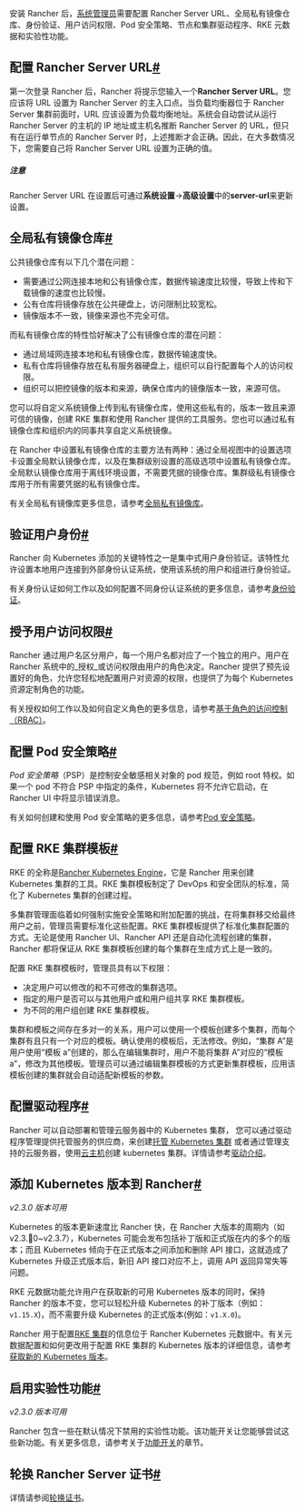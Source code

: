 安装 Rancher 后，[系统管理员](https://docs.rancher.cn/docs/rancher2.5/admin-settings/rbac/global-permissions/_index)需要配置 Rancher Server URL、全局私有镜像仓库、身份验证、用户访问权限、Pod 安全策略、节点和集群驱动程序、RKE 元数据和实验性功能。

## 配置 Rancher Server URL[#](https://docs.rancher.cn/docs/rancher2.5/admin-settings/_index#%E9%85%8D%E7%BD%AE-rancher-server-url "Direct link to heading")

第一次登录 Rancher 后，Rancher 将提示您输入一个**Rancher Server URL**。您应该将 URL 设置为 Rancher Server 的主入口点。当负载均衡器位于 Rancher Server 集群前面时，URL 应该设置为负载均衡地址。系统会自动尝试从运行 Rancher Server 的主机的 IP 地址或主机名推断 Rancher Server 的 URL，但只有在运行单节点的 Rancher Server 时，上述推断才会正确。因此，在大多数情况下，您需要自己将 Rancher Server URL 设置为正确的值。

##### 注意

Rancher Server URL 在设置后可通过**系统设置**->**高级设置**中的**server-url**来更新设置。

## 全局私有镜像仓库[#](https://docs.rancher.cn/docs/rancher2.5/admin-settings/_index#%E5%85%A8%E5%B1%80%E7%A7%81%E6%9C%89%E9%95%9C%E5%83%8F%E4%BB%93%E5%BA%93 "Direct link to heading")

公共镜像仓库有以下几个潜在问题：

- 需要通过公网连接本地和公有镜像仓库，数据传输速度比较慢，导致上传和下载镜像的速度也比较慢。
- 公有仓库将镜像存放在公共硬盘上，访问限制比较宽松。
- 镜像版本不一致，镜像来源也不完全可信。

而私有镜像仓库的特性恰好解决了公有镜像仓库的潜在问题：

- 通过局域网连接本地和私有镜像仓库，数据传输速度快。
- 私有仓库将镜像存放在私有服务器硬盘上，组织可以自行配置每个人的访问权限。
- 组织可以把控镜像的版本和来源，确保仓库内的镜像版本一致，来源可信。

您可以将自定义系统镜像上传到私有镜像仓库，使用这些私有的，版本一致且来源可信的镜像，创建 RKE 集群和使用 Rancher 提供的工具服务。您也可以通过私有镜像仓库和组织内的同事共享自定义系统镜像。

在 Rancher 中设置私有镜像仓库的主要方法有两种：通过全局视图中的设置选项卡设置全局默认镜像仓库，以及在集群级别设置的高级选项中设置私有镜像仓库。全局默认镜像仓库用于离线环境设置，不需要凭据的镜像仓库。集群级私有镜像仓库用于所有需要凭据的私有镜像仓库。

有关全局私有镜像库更多信息，请参考[全局私有镜像库](https://docs.rancher.cn/docs/rancher2.5/admin-settings/config-private-registry/_index)。

## 验证用户身份[#](https://docs.rancher.cn/docs/rancher2.5/admin-settings/_index#%E9%AA%8C%E8%AF%81%E7%94%A8%E6%88%B7%E8%BA%AB%E4%BB%BD "Direct link to heading")

Rancher 向 Kubernetes 添加的关键特性之一是集中式用户身份验证。该特性允许设置本地用户连接到外部身份认证系统，使用该系统的用户和组进行身份验证。

有关身份认证如何工作以及如何配置不同身份认证系统的更多信息，请参考[身份验证](https://docs.rancher.cn/docs/rancher2.5/admin-settings/authentication/_index)。

## 授予用户访问权限[#](https://docs.rancher.cn/docs/rancher2.5/admin-settings/_index#%E6%8E%88%E4%BA%88%E7%94%A8%E6%88%B7%E8%AE%BF%E9%97%AE%E6%9D%83%E9%99%90 "Direct link to heading")

Rancher 通过用户名区分用户，每一个用户名都对应了一个独立的用户。用户在 Rancher 系统中的_授权_或访问权限由用户的角色决定。Rancher 提供了预先设置好的角色，允许您轻松地配置用户对资源的权限，也提供了为每个 Kubernetes 资源定制角色的功能。

有关授权如何工作以及如何自定义角色的更多信息，请参考[基于角色的访问控制（RBAC）](https://docs.rancher.cn/docs/rancher2.5/admin-settings/rbac/_index)。

## 配置 Pod 安全策略[#](https://docs.rancher.cn/docs/rancher2.5/admin-settings/_index#%E9%85%8D%E7%BD%AE-pod-%E5%AE%89%E5%85%A8%E7%AD%96%E7%95%A5 "Direct link to heading")

_Pod 安全策略_（PSP）是控制安全敏感相关对象的 pod 规范，例如 root 特权。如果一个 pod 不符合 PSP 中指定的条件，Kubernetes 将不允许它启动，在 Rancher UI 中将显示错误消息。

有关如何创建和使用 Pod 安全策略的更多信息，请参考[Pod 安全策略](https://docs.rancher.cn/docs/rancher2.5/admin-settings/pod-security-policies/_index)。

## 配置 RKE 集群模板[#](https://docs.rancher.cn/docs/rancher2.5/admin-settings/_index#%E9%85%8D%E7%BD%AE-rke-%E9%9B%86%E7%BE%A4%E6%A8%A1%E6%9D%BF "Direct link to heading")

RKE 的全称是[Rancher Kubernetes Engine](https://docs.rancher.cn/docs/rke/_index)，它是 Rancher 用来创建 Kubernetes 集群的工具。RKE 集群模板制定了 DevOps 和安全团队的标准，简化了 Kubernetes 集群的创建过程。

多集群管理面临着如何强制实施安全策略和附加配置的挑战，在将集群移交给最终用户之前，管理员需要标准化这些配置。RKE 集群模板提供了标准化集群配置的方式。无论是使用 Rancher UI、Rancher API 还是自动化流程创建的集群，Rancher 都将保证从 RKE 集群模板创建的每个集群在生成方式上是一致的。

配置 RKE 集群模板时，管理员具有以下权限：

- 决定用户可以修改的和不可修改的集群选项。
- 指定的用户是否可以与其他用户或和用户组共享 RKE 集群模板。
- 为不同的用户组创建 RKE 集群模板。

集群和模板之间存在多对一的关系，用户可以使用一个模板创建多个集群，而每个集群有且只有一个对应的模板。确认使用的模板后，无法修改。例如，“集群 A”是用户使用“模板 a”创建的，那么在编辑集群时，用户不能将集群 A”对应的“模板 a”，修改为其他模板。管理员可以通过编辑集群模板的方式更新集群模板，应用该模板创建的集群就会自动适配新模板的参数。

## 配置驱动程序[#](https://docs.rancher.cn/docs/rancher2.5/admin-settings/_index#%E9%85%8D%E7%BD%AE%E9%A9%B1%E5%8A%A8%E7%A8%8B%E5%BA%8F "Direct link to heading")

Rancher 可以自动部署和管理云服务器中的 Kubernetes 集群， 您可以通过驱动程序管理提供托管服务的供应商，来创建[托管 Kubernetes 集群](https://docs.rancher.cn/docs/rancher2.5/cluster-provisioning/hosted-kubernetes-clusters/_index) 或者通过管理支持的云服务器，使用[云主机](https://docs.rancher.cn/docs/rancher2.5/cluster-provisioning/rke-clusters/node-pools/_index)创建 kubernetes 集群。详情请参考[驱动介绍](https://docs.rancher.cn/docs/rancher2.5/admin-settings/drivers/_index)。

## 添加 Kubernetes 版本到 Rancher[#](https://docs.rancher.cn/docs/rancher2.5/admin-settings/_index#%E6%B7%BB%E5%8A%A0-kubernetes-%E7%89%88%E6%9C%AC%E5%88%B0-rancher "Direct link to heading")

_v2.3.0 版本可用_

Kubernetes 的版本更新速度比 Rancher 快，在 Rancher 大版本的周期内（如 v2.3.0~v2.3.7），Kubernetes 可能会发布包括补丁版和正式版在内的多个的版本；而且 Kubernetes 倾向于在正式版本之间添加和删除 API 接口，这就造成了 Kubernetes 升级正式版本后，新旧 API 接口对应不上，调用 API 返回异常失等问题。

RKE 元数据功能允许用户在获取新的可用 Kubernetes 版本的同时，保持 Rancher 的版本不变，您可以轻松升级 Kubernetes 的补丁版本（例如：`v1.15.X`)，而不需要升级 Kubernetes 的正式版本(例如：`v1.X.0`)。

Rancher 用于配置[RKE 集群](https://docs.rancher.cn/docs/rancher2.5/cluster-provisioning/rke-clusters/_index)的信息位于 Rancher Kubernetes 元数据中。有关元数据配置和如何更改用于配置 RKE 集群的 Kubernetes 版本的详细信息，请参考[获取新的 Kubernetes 版本](https://docs.rancher.cn/docs/rancher2.5/admin-settings/k8s-metadata/_index)。

## 启用实验性功能[#](https://docs.rancher.cn/docs/rancher2.5/admin-settings/_index#%E5%90%AF%E7%94%A8%E5%AE%9E%E9%AA%8C%E6%80%A7%E5%8A%9F%E8%83%BD "Direct link to heading")

_v2.3.0 版本可用_

Rancher 包含一些在默认情况下禁用的实验性功能。该功能开关让您能够尝试这些新功能。有关更多信息，请参考关于[功能开关](https://docs.rancher.cn/docs/rancher2.5/installation/resources/feature-flags/_index)的章节。

## 轮换 Rancher Server 证书[#](https://docs.rancher.cn/docs/rancher2.5/admin-settings/_index#%E8%BD%AE%E6%8D%A2-rancher-server-%E8%AF%81%E4%B9%A6 "Direct link to heading")

详情请参阅[轮换证书](https://docs.rancher.cn/docs/rancher2.5/cluster-admin/certificate-rotation/_index)。